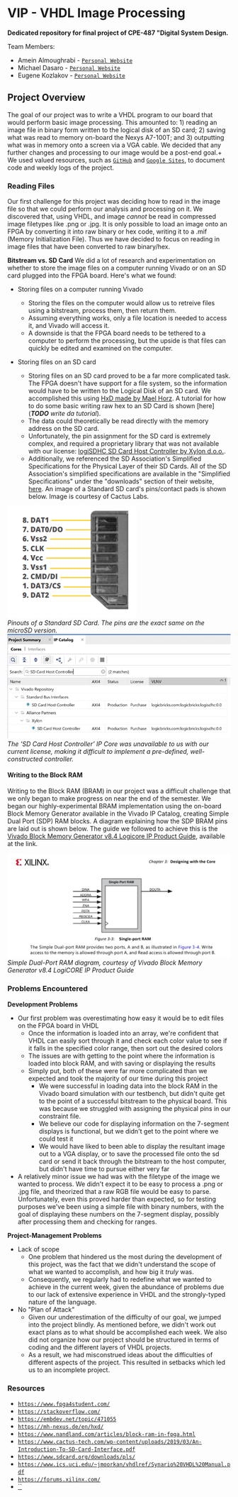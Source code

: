 # VIP - **V**HDL **I**mage **P**rocessing

**Dedicated repository for final project of CPE-487 "Digital System Design.**

Team Members:

- Amein Almoughrabi - [`Personal Website`](https://sites.google.com/view/ameinalmoughrabi)
- Michael Dasaro - [`Personal Website`](https://sites.google.com/stevens.edu/mdasarocpe487/home)
- Eugene Kozlakov - [`Personal Website`](https://sites.google.com/view/genek/home)

## **Project Overview**

The goal of our project was to write a VHDL program to our board that would perform basic image processing. This amounted to: 1) reading an image file in binary form written to the logical disk of an SD card; 2) saving what was read to memory on-board the Nexys A7-100T; and 3) outputting what was in memory onto a screen via a VGA cable. We decided that any further changes and processing to our image would be a post-end goal.+
We used valued resources, such as [`GitHub`](https://github.com/EKozlakov/DSDFP) and [`Google Sites`](https://sites.google.com/view/dsdfpgroup10/), to document code and weekly logs of the project.

### **Reading Files**

Our first challenge for this project was deciding how to read in the image file so that we could perform our analysis and processing on it. We discovered that, using VHDL, and image *cannot* be read in compressed image filetypes like .png or .jpg. It is only possible to load an image onto an FPGA by converting it into raw binary or hex code, writing it to a .mif (Memory Initialization File). Thus we have decided to focus on reading in image files that have been converted to raw binary/hex.

**Bitstream vs. SD Card**
We did a lot of research and experimentation on whether to store the image files on a computer running Vivado or on an SD card plugged into the FPGA board. Here's what we found:

- Storing files on a computer running Vivado

  - Storing the files on the computer would allow us to retreive files using a bitstream, process them, then return them.
  - Assuming everything works, only a file location is needed to access it, and Vivado will access it.
  - A downside is that the FPGA board needs to be tethered to a computer to perform the processing, but the upside is that files can quickly be edited and examined on the computer.
  
- Storing files on an SD card
  - Storing files on an SD card proved to be a far more complicated task. The FPGA doesn't have support for a file system, so the information would have to be written to the Logical Disk of an SD card. We accomplished this using [HxD made by Mael Horz](https://mh-nexus.de/en/hxd/). A tutorial for how to do some basic writing raw hex to an SD Card is shown [here](***TODO** write da tutorial*).
  - The data could theoretically be read directly with the memory address on the SD card.
  - Unfortunately, the pin assignment for the SD card is extremely complex, and required a proprietary library that was not available with our license: [logiSDHC SD Card Host Controller by Xylon d.o.o.](https://www.xilinx.com/products/intellectual-property/1-1p025g.html).
  - Additionally, we referenced the SD Association's Simplified Specifications for the Physical Layer of their SD Cards. All of the SD Association's simplified specifications are available in the "Simplified Specifications" under the "downloads" section of their website, [here](https://www.sdcard.org/downloads/pls/). An image of a Standard SD card's pins/contact pads is shown below. Image is courtesy of Cactus Labs.

![Image not found](sdpinouts.jpg)  
*Pinouts of a Standard SD Card. The pins are the exact same on the microSD version.*  
![Image not found](sdhostlicense.jpg)  
*The 'SD Card Host Controller' IP Core was unavailable to us with our current license, making it difficult to implement a pre-defined, well-constructed controller.*  

#### **Writing to the Block RAM**

Writing to the Block RAM (BRAM) in our project was a difficult challenge that we only began to make progress on near the end of the semester. We began our highly-experimental BRAM implementation using the on-board Block Memory Generator available in the Vivado IP Catalog, creating Simple Dual Port (SDP) RAM blocks. A diagram explaining how the SDP BRAM pins are laid out is shown below. The guide we followed to achieve this is the [Vivado Block Memory Generator v8.4 Logicore IP Product Guide](https://www.xilinx.com/support/documentation/ip_documentation/blk_mem_gen/v8_4/pg058-blk-mem-gen.pdf), available at the link.  

  ![Image not found](sdpram.jpg)  
  *Simple Dual-Port RAM diagram, courtesy of Vivado Block Memory Generator v8.4 LogiCORE IP Product Guide*
  
### **Problems Encountered**

<!--It all started when VHDL was born
and its parents didn't even show up -->

**Development Problems**

- Our first problem was overestimating how easy it would be to edit files on the FPGA board in VHDL
  - Once the information is loaded into an array, we're confident that VHDL can easily sort through it and check each color value to see if it falls in the specified color range, then sort out the desired colors
  - The issues are with getting to the point where the information is loaded into block RAM, and with saving or displaying the results
  - Simply put, both of these were far more complicated than we expected and took the majority of our time during this project
    - We were successful in loading data into the block RAM in the Vivado board simulation with our testbench, but didn't quite get to the point of a successful bitstream to the physical board. This was because we struggled with assigning the physical pins in our constraint file.
    - We believe our code for displaying information on the 7-segment displays is functional, but we didn't get to the point where we could test it
    - We would have liked to been able to display the resultant image out to a VGA display, or to save the processed file onto the sd card or send it back through the bitstream to the host computer, but didn't have time to pursue either very far
- A relatively minor issue we had was with the filetype of the image we wanted to process. We didn't expect it to be easy to process a .png or .jpg file, and theorized that a raw RGB file would be easy to parse. Unfortunately, even this proved harder than expected, so for testing purposes we've been using a simple file with binary numbers, with the goal of displaying these numbers on the 7-segment display, possibly after processing them and checking for ranges.
  
**Project-Management Problems**

- Lack of scope
  - One problem that hindered us the most during the development of this project, was the fact that we didn't understand the scope of what we wanted to accomplish, and how big it *truly* was.
  - Consequently, we regularly had to redefine what we wanted to achieve in the current week, given the abundance of problems due to our lack of extensive experience in VHDL and the strongly-typed nature of the language.
- No "Plan of Attack"
  - Given our underestimation of the difficulty of our goal, we jumped into the project blindly. As mentioned before, we didn't work out exact plans as to what should be accomplished each week. We also did not organize how our project should be structured in terms of coding and the different layers of VHDL projects.
  - As a result, we had misconstrued ideas about the difficulties of different aspects of the project. This resulted in setbacks which led us to an incomplete project.
<!-- add more  -->

### Resources

- [`https://www.fpga4student.com/`](https://www.fpga4student.com/)
- [`https://stackoverflow.com/`](https://stackoverflow.com/)
- [`https://embdev.net/topic/471055`](https://embdev.net/topic/471055)
- [`https://mh-nexus.de/en/hxd/`](https://mh-nexus.de/en/hxd/)
- [`https://www.nandland.com/articles/block-ram-in-fpga.html`](https://www.nandland.com/articles/block-ram-in-fpga.html)
- [`https://www.cactus-tech.com/wp-content/uploads/2019/03/An-Introduction-To-SD-Card-Interface.pdf`](https://www.cactus-tech.com/wp-content/uploads/2019/03/An-Introduction-To-SD-Card-Interface.pdf)
- [`https://www.sdcard.org/downloads/pls/`](https://www.sdcard.org/downloads/pls/)
- [`https://www.ics.uci.edu/~jmoorkan/vhdlref/Synario%20VHDL%20Manual.pdf`](https://www.ics.uci.edu/~jmoorkan/vhdlref/Synario%20VHDL%20Manual.pdf)
- [`https://forums.xilinx.com/`](https://forums.xilinx.com/)
- [``]()